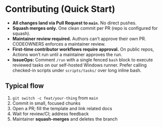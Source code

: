 <!-- status: stub; target: 150+ words -->
# Contributing (Quick Start)

- **All changes land via Pull Request to `main`.** No direct pushes.
- **Squash merges only.** One clean commit per PR (repo is configured for squash).
- **Maintainer review required.** Authors can’t approve their own PR. CODEOWNERS enforces a maintainer review.
- **First-time contributor workflows require approval.** On public repos, Actions won’t run until a maintainer approves the run.
- **IssueOps:** Comment `/run` with a single fenced `bash` block to execute reviewed tasks on our self-hosted Windows runner. Prefer calling checked-in scripts under `scripts/tasks/` over long inline bash.

## Typical flow
1. `git switch -c feat/your-thing` from `main`
2. Commit in small, focused chunks
3. Open a PR; fill the template and link related docs
4. Wait for review/CI; address feedback
5. Maintainer **squash-merges** and deletes the branch

